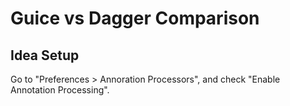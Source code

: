 # Guice vs Dagger Comparison

## Idea Setup

Go to "Preferences > Annoration Processors", and check "Enable Annotation
Processing".